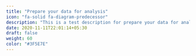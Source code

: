 ```yaml
---
title: "Prepare your data for analysis"
icon: "fa-solid fa-diagram-predecessor"
description: "This is a test description for prepare your data for analysis"
date: 2020-11-11T22:01:14+05:30
draft: false
weight: 60
color: "#3F5E7E"
---
```

